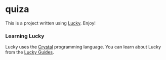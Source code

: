 # quiza

This is a project written using [Lucky](https://luckyframework.org). Enjoy!


### Learning Lucky

Lucky uses the [Crystal](https://crystal-lang.org) programming language. You can learn about Lucky from the [Lucky Guides](http://luckyframework.org/guides).
